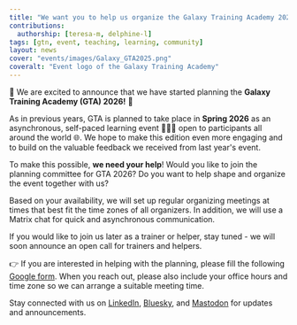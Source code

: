 ```yaml
---
title: "We want you to help us organize the Galaxy Training Academy 2026"
contributions:
  authorship: [teresa-m, delphine-l]
tags: [gtn, event, teaching, learning, community]
layout: news
cover: "events/images/Galaxy_GTA2025.png"
coveralt: "Event logo of the Galaxy Training Academy"
---
```


🎉 We are excited to announce that we have started planning the **Galaxy Training Academy (GTA) 2026!** 🎉

As in previous years, GTA is planned to take place in **Spring 2026** as an asynchronous, self-paced learning event ​👩🏽‍💻​ open to participants all around the world 🌐​.  We hope to make this edition even more engaging and to build on the valuable feedback we received from last year's event.

To make this possible, **we need your help**!
Would you like to join the planning committee for GTA 2026? Do you want to help shape and organize the event together with us?

Based on your availability, we will set up regular organizing meetings at times that best fit the time zones of all organizers. In addition, we will use a Matrix chat for quick and asynchronous communication.

If you would like to join us later as a trainer or helper, stay tuned - we will soon announce an open call for trainers and helpers.

👉 If you are interested in helping with the planning, please fill the following [Google form](https://forms.gle/5wGsduAjhkgSub6KA).
When you reach out, please also include your office hours and time zone so we can arrange a suitable meeting time.

Stay connected with us on [LinkedIn](https://www.linkedin.com/groups/4907635/), [Bluesky](https://bsky.app/profile/galaxyproject.bsky.social), and [Mastodon](https://mstdn.science/@galaxyproject) for updates and announcements.